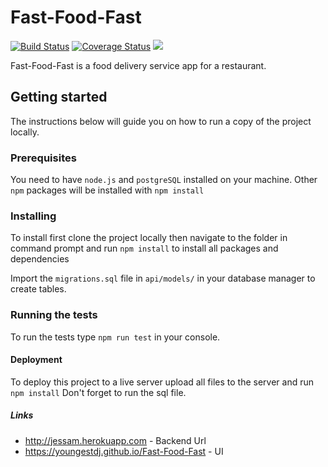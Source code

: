# Fast-Food-Fast
[![Build Status](https://travis-ci.com/youngestdj/Fast-Food-Fast.svg?branch=api)](https://travis-ci.com/youngestdj/Fast-Food-Fast) [![Coverage Status](https://coveralls.io/repos/github/youngestdj/Fast-Food-Fast/badge.svg?branch=develop)](https://coveralls.io/github/youngestdj/Fast-Food-Fast?branch=develop)  <a href="https://codeclimate.com/github/youngestdj/Fast-Food-Fast/test_coverage"><img src="https://api.codeclimate.com/v1/badges/6e4f0d3aa4e45e131392/test_coverage" /></a>

Fast-Food-Fast​ is a food delivery service app for a restaurant.
## Getting started
The instructions below will guide you on how to run a copy of the project locally.
### Prerequisites
You need to have `node.js` and `postgreSQL` installed on your machine. Other `npm` packages will be installed with `npm install`
### Installing
To install first clone the project locally then navigate to the folder in command prompt and run `npm install` to install all packages and dependencies

Import the `migrations.sql` file in `api/models/` in your database manager to create tables.

### Running the tests
To run the tests type `npm run test` in your console.

#### Deployment
To deploy this project to a live server upload all files to the server and run `npm install` Don't forget to run the sql file.
##### Links
* http://jessam.herokuapp.com - Backend Url
* https://youngestdj.github.io/Fast-Food-Fast - UI
